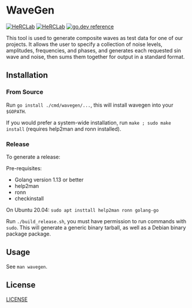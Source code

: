 # WaveGen

[![HeRCLab](https://circleci.com/gh/HeRCLab/wavegen.svg?style=svg)](https://app.circleci.com/pipelines/github/HeRCLab/wavegen?branch=master) [![HeRCLab](https://goreportcard.com/badge/github.com/HeRCLab/wavegen)](https://goreportcard.com/report/github.com/HeRCLab/wavegen) [![go.dev reference](https://img.shields.io/badge/go.dev-reference-007d9c?logo=go&logoColor=white&style=flat-square)](https://pkg.go.dev/github.com/herclab/wavegen)

This tool is used to generate composite waves as test data for one of our
projects. It allows the user to specify a collection of noise levels,
amplitudes, frequencies, and phases, and generates each requested sin wave and
noise, then sums them together for output in a standard format.

## Installation

### From Source

Run `go install ./cmd/wavegen/...`, this will install wavegen into your
`$GOPATH`.

If you would prefer a system-wide installation, run `make ; sudo make install`
(requires help2man and ronn installed).

### Release

To generate a release:

Pre-requisites:
* Golang version 1.13 or better
* help2man
* ronn
* checkinstall

On Ubuntu 20.04: `sudo apt insttall help2man ronn golang-go`

Run `./build_release.sh`, you must have permission to run commands with `sudo`.
This will generate a generic binary tarball, as well as a Debian binary package
package.

## Usage

See `man wavegen`.

## License

[LICENSE](./LICENSE)

